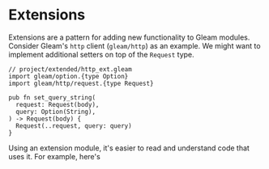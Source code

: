 # Extensions

Extensions are a pattern for adding new functionality to Gleam modules. Consider
Gleam's `http` client (`gleam/http`) as an example. We might want to implement
additional setters on top of the `Request` type.

```gleam
// project/extended/http_ext.gleam
import gleam/option.{type Option}
import gleam/http/request.{type Request}

pub fn set_query_string(
  request: Request(body),
  query: Option(String),
) -> Request(body) {
  Request(..request, query: query)
}
```

Using an extension module, it's easier to read and understand code that uses it.
For example, here's
